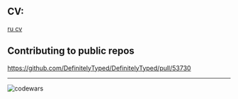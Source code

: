## CV:
[ru cv](./CV.md)

## Contributing to public repos
https://github.com/DefinitelyTyped/DefinitelyTyped/pull/53730

---

![codewars](https://www.codewars.com/users/kvrvgixzis/badges/small)
